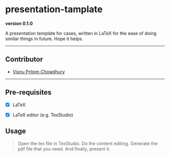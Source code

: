 # presentation-tamplate

**version 0.1.0**

A presentation template for cases, written in LaTeX for the ease of doing similar things in future. Hope it helps. 

---

## Contributor

- [Visnu Pritom Chowdhury](<visnu.pritom@icddrb.org>)

---

## Pre-requisites

- [x] LaTeX
- [x] LaTeX editor (e.g. TexStudio) 


## Usage

> Open the tex file in TexStudio. 
> Do the content editing. 
> Generate the pdf file that you need. 
> And finally, present it. 
